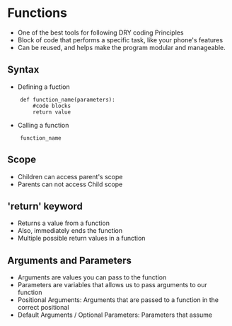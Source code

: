 # Functions

- One of the best tools for following DRY coding Principles
- Block of code that performs a specific task, like your phone's features
- Can be reused, and helps make the program modular and manageable.

## Syntax
- Defining a fuction

``` 
    def function_name(parameters):
        #code blocks
        return value
```
- Calling a function
```
    function_name
```

## Scope
- Children can access parent's scope
- Parents can not access Child scope

## 'return' keyword
- Returns a value from a function
- Also, immediately ends the function
- Multiple possible return values in a function

## Arguments and Parameters
- Arguments are values you can pass to the function
- Parameters are variables that allows us to pass arguments to our function
- Positional Arguments: Arguments that are passed to a function in the correct positional 
- Default Arguments / Optional Parameters: Parameters that assume 
